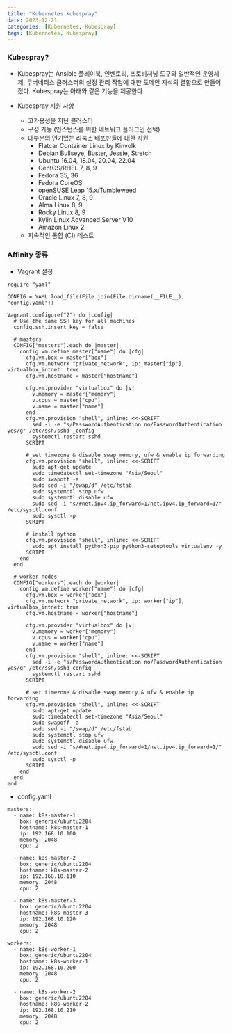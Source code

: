 ```yaml
---
title: "Kubernetes kubespray"
date: 2023-12-21
categories: [Kubernetes, Kubespray]
tags: [Kubernetes, Kubespray]
---
```


### Kubespray?
- Kubespray는 Ansible 플레이북, 인벤토리, 프로비저닝 도구와 일반적인 운영체제, 쿠버네티스 클러스터의 설정 관리 작업에 대한 도메인 지식의 결합으로 만들어졌다. Kubespray는 아래와 같은 기능을 제공한다.

- Kubespray 지원 사항
  - 고가용성을 지닌 클러스터
  - 구성 가능 (인스턴스를 위한 네트워크 플러그인 선택)
  - 대부분의 인기있는 리눅스 배포판들에 대한 지원
    - Flatcar Container Linux by Kinvolk
    - Debian Bullseye, Buster, Jessie, Stretch
    - Ubuntu 16.04, 18.04, 20.04, 22.04
    - CentOS/RHEL 7, 8, 9
    - Fedora 35, 36
    - Fedora CoreOS
    - openSUSE Leap 15.x/Tumbleweed
    - Oracle Linux 7, 8, 9
    - Alma Linux 8, 9
    - Rocky Linux 8, 9
    - Kylin Linux Advanced Server V10
    - Amazon Linux 2
  - 지속적인 통합 (CI) 테스트

### Affinity 종류
- Vagrant 설정

```
require "yaml"  

CONFIG = YAML.load_file(File.join(File.dirname(__FILE__), "config.yaml"))

Vagrant.configure("2") do |config|
  # Use the same SSH key for all machines
  config.ssh.insert_key = false

  # masters
  CONFIG["masters"].each do |master|
    config.vm.define master["name"] do |cfg|
      cfg.vm.box = master["box"]
      cfg.vm.network "private_network", ip: master["ip"], virtualbox_intnet: true
      cfg.vm.hostname = master["hostname"]

      cfg.vm.provider "virtualbox" do |v|
        v.memory = master["memory"]
        v.cpus = master["cpu"]
        v.name = master["name"]
      end
      cfg.vm.provision "shell", inline: <<-SCRIPT
        sed -i -e "s/PasswordAuthentication no/PasswordAuthentication yes/g" /etc/ssh/sshd _config
        systemctl restart sshd
      SCRIPT

      # set timezone & disable swap memory, ufw & enable ip forwarding
      cfg.vm.provision "shell", inline: <<-SCRIPT
        sudo apt-get update
        sudo timedatectl set-timezone "Asia/Seoul"
        sudo swapoff -a
        sudo sed -i "/swap/d" /etc/fstab
        sudo systemctl stop ufw
        sudo systemctl disable ufw
        sudo sed -i "s/#net.ipv4.ip_forward=1/net.ipv4.ip_forward=1/" /etc/sysctl.conf
        sudo sysctl -p
      SCRIPT

      # install python
      cfg.vm.provision "shell", inline: <<-SCRIPT
        sudo apt install python3-pip python3-setuptools virtualenv -y
      SCRIPT
    end
  end
  
  # worker nodes
  CONFIG["workers"].each do |worker|
    config.vm.define worker["name"] do |cfg|
      cfg.vm.box = worker["box"]
      cfg.vm.network "private_network", ip: worker["ip"], virtualbox_intnet: true
      cfg.vm.hostname = worker["hostname"]
      
      cfg.vm.provider "virtualbox" do |v|
        v.memory = worker["memory"]
        v.cpus = worker["cpu"]
        v.name = worker["name"]
      end
      cfg.vm.provision "shell", inline: <<-SCRIPT
        sed -i -e "s/PasswordAuthentication no/PasswordAuthentication yes/g" /etc/ssh/sshd_config
        systemctl restart sshd
      SCRIPT

      # set timezone & disable swap memory & ufw & enable ip forwarding
      cfg.vm.provision "shell", inline: <<-SCRIPT
        sudo apt-get update
        sudo timedatectl set-timezone "Asia/Seoul"
        sudo swapoff -a
        sudo sed -i "/swap/d" /etc/fstab
        sudo systemctl stop ufw
        sudo systemctl disable ufw
        sudo sed -i "s/#net.ipv4.ip_forward=1/net.ipv4.ip_forward=1/" /etc/sysctl.conf
        sudo sysctl -p
      SCRIPT
    end
  end
end
```

- config.yaml

```
masters:
  - name: k8s-master-1
    box: generic/ubuntu2204
    hostname: k8s-master-1
    ip: 192.168.10.100
    memory: 2048
    cpu: 2

  - name: k8s-master-2
    box: generic/ubuntu2204
    hostname: k8s-master-2
    ip: 192.168.10.110
    memory: 2048
    cpu: 2

  - name: k8s-master-3
    box: generic/ubuntu2204
    hostname: k8s-master-3
    ip: 192.168.10.120
    memory: 2048
    cpu: 2

workers:
  - name: k8s-worker-1
    box: generic/ubuntu2204
    hostname: k8s-worker-1
    ip: 192.168.10.200
    memory: 2048
    cpu: 2

  - name: k8s-worker-2
    box: generic/ubuntu2204
    hostname: k8s-worker-2
    ip: 192.168.10.210
    memory: 2048
    cpu: 2
```